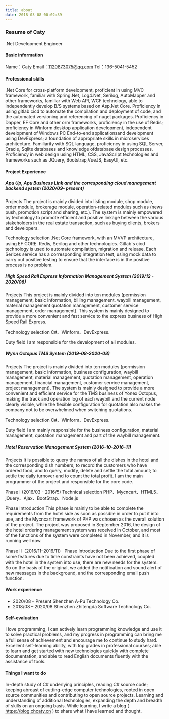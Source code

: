 ```yaml
---
title: about
date: 2018-03-08 00:02:39
---
```


### Resume of Caty

.Net Development Engineer

#### Basic information

Name：Caty Email：1120873075@qq.com Tel：136-5041-5452 

#### Professional skills

.Net Core for cross-platform development, proficient in using MVC framework, familiar with Spring.Net, Log4.Net, Serilog, AutoMapper and other frameworks, familiar with Web API, WCF technology, able to independently develop B/S systems based on Asp.Net Core.
Proficiency in using gitlab cicd to automate the compilation and deployment of code, and the automated versioning and referencing of nuget packages.
Proficiency in Dapper, EF Core and other orm frameworks, proficiency in the use of Redis; proficiency in Winform desktop application development, independent development of Windows PC End-to-end applicationsand development using DevExpress; a foundation of appropriate skills in microservices architecture.
Familiarity with SQL language, proficiency in using SQL Server, Oracle, Sqlite databases and knowledge ofdatabase design processes.
Proficiency in web design using HTML, CSS, JavaScript technologies and frameworks such as JQuery, Bootstrap,VueJS, EasyUl, etc.

#### Project Experience

##### Apu Up, Apu Business Link and the corresponding cloud management backend system (2020/09- present)

Projects
The project is mainly divided into listing module, shop module, order module, brokerage module, operation-related modules such as (news push, promotion script and sharing, etc.). The system is mainly empowered by technology to promote efficient and positive linkage between the various stakeholders in the real estate transaction, such as buying clients, brokers and developers.

Technology selection
.Net Core framework, with an MVVP architecture, using EF CORE. Redis, Serilog and other technologies. Gitlab's cicd technology is used to automate compilation, migration and release. Each Serices service has a corresponding integration test, using mock data to carry out positive testing to ensure that the interface is in the positive process is no problem.

##### High Speed Rail Express Information Management System (2019/12 - 2020/08)

Projects
This project is mainly divided into ten modules (permission management, basic information, billing management. waybill management, material management quotation management, customer service management, order management). This system is mainly designed to provide a more convenient and fast service to the express business of High Speed Rail Express.

Technology selection
C#、Winform、DevExpress.

Duty field
I am responsible for the development of all modules.

##### Wynn Octopus TMS System (2019-08-2020-08)

Projects
The project is mainly divided into ten modules (permission management, basic information, business configuration, waybill management, material management, quotation management, operation management, financial management, customer service management, project management). The system is mainly designed to provide a more convenient and efficient service for the TMS business of Yonex Octopus, making the track and operation log of each waybill and the current node clearly visible, while the flexible configuration for quotation also makes the company not to be overwhelmed when switching quotations.

Technology selection
C#、Winform、DevExpress.

Duty field
I am mainly responsible for the business configuration, material management, quotation management and part of the waybill management.

##### Hotel Reservation Management System (2016-10-2016-11)

Projects
It is possible to query the names of all the dishes in the hotel and the corresponding dish numbers; to record the customers who have ordered food, and to query, modify, delete and settle the total amount; to settle the daily turnover and to count the total profit. I am the main programmer of the project and responsible for the core code.

Phase I (2016/03 - 2016/5)
Technical selection
PHP、Mycncart、HTML5、jQuery、Ajax、BootStrap、Node.js

Phase Introduction
This phase is mainly to be able to complete the requirements from the hotel side as soon as possible in order to put it into use, and the Mycncart framework of PHP was chosen as the overall solution of the project. The project was proposed in September 2016, the design of the hotel ordering management system was received in October, and most of the functions of the system were completed in November, and it is running well now.

Phase II（2016/11–2016/11）
Phase Introduction
Due to the first phase of some features due to time constraints have not been achieved, coupled with the hotel in the system into use, there are new needs for the system. So on the basis of the original, we added the notification and sound alert of new messages in the background, and the corresponding email push function.

#### Work experience

* 2020/08 – Present Shenzhen A-Pu Technology Co.
* 2018/08 – 2020/08 Shenzhen Zhitengda Software Technology Co.

#### Self-evaluation

I love programming, I can actively learn programming knowledge and use it to solve practical problems, and my progress in programming can bring me a full sense of achievement and encourage me to continue to study hard.
Excellent self-learning ability, with top grades in professional courses; able to learn and get started with new technologies quickly with complete documentation, and able to read English documents fluently with the assistance of tools.

#### Things I want to do

In-depth study of C# underlying principles, reading C# source code; keeping abreast of cutting-edge computer technologies, rooted in open source communities and contributing to open source projects.
Learning and understanding of additional technologies, expanding the depth and breadth of skills on an ongoing basis.
While learning, I write a blog ( https://blog.chcaty.cn ) to share what I have learned and thought.
